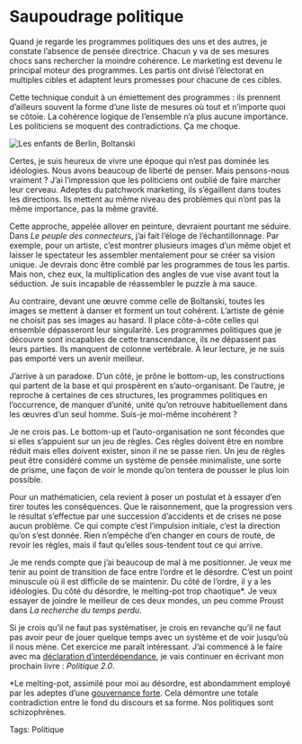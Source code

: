 # Saupoudrage politique

Quand je regarde les programmes politiques des uns et des autres, je constate l’absence de pensée directrice. Chacun y va de ses mesures chocs sans rechercher la moindre cohérence. Le marketing est devenu le principal moteur des programmes. Les partis ont divisé l’électorat en multiples cibles et adaptent leurs promesses pour chacune de ces cibles.

Cette technique conduit à un émiettement des programmes : ils prennent d’ailleurs souvent la forme d’une liste de mesures où tout et n’importe quoi se côtoie. La cohérence logique de l’ensemble n’a plus aucune importance. Les politiciens se moquent des contradictions. Ça me choque.

![Les enfants de Berlin, Boltanski](http://blog.tcrouzet.comhttps://tcrouzet.com/images_tc/boltanski.jpg) 

Certes, je suis heureux de vivre une époque qui n’est pas dominée les idéologies. Nous avons beaucoup de liberté de penser. Mais pensons-nous vraiment ? J’ai l’impression que les politiciens ont oublié de faire marcher leur cerveau. Adeptes du patchwork marketing, ils s’égaillent dans toutes les directions. Ils mettent au même niveau des problèmes qui n’ont pas la même importance, pas la même gravité.

Cette approche, appelée allover en peinture, devraient pourtant me séduire. Dans *Le peuple des connecteurs*, j’ai fait l’éloge de l’échantillonnage. Par exemple, pour un artiste, c’est montrer plusieurs images d’un même objet et laisser le spectateur les assembler mentalement pour se créer sa vision unique. Je devrais donc être comblé par les programmes de tous les partis. Mais non, chez eux, la multiplication des angles de vue vise avant tout la séduction. Je suis incapable de réassembler le puzzle à ma sauce.

Au contraire, devant une œuvre comme celle de Boltanski, toutes les images se mettent à danser et forment un tout cohérent. L’artiste de génie ne choisit pas ses images au hasard. Il place côte-à-côte celles qui ensemble dépasseront leur singularité. Les programmes politiques que je découvre sont incapables de cette transcendance, ils ne dépassent pas leurs parties. Ils manquent de colonne vertébrale. À leur lecture, je ne suis pas emporté vers un avenir meilleur.

J’arrive à un paradoxe. D’un côté, je prône le bottom-up, les constructions qui partent de la base et qui prospèrent en s’auto-organisant. De l’autre, je reproche à certaines de ces structures, les programmes politiques en l’occurrence, de manquer d’unité, unité qu’on retrouve habituellement dans les œuvres d’un seul homme. Suis-je moi-même incohérent ?

Je ne crois pas. Le bottom-up et l’auto-organisation ne sont fécondes que si elles s’appuient sur un jeu de règles. Ces règles doivent être en nombre réduit mais elles doivent exister, sinon il ne se passe rien. Un jeu de règles peut être considéré comme un système de pensée minimaliste, une sorte de prisme, une façon de voir le monde qu’on tentera de pousser le plus loin possible.

Pour un mathématicien, cela revient à poser un postulat et à essayer d’en tirer toutes les conséquences. Que le raisonnement, que la progression vers le résultat s’effectue par une succession d’accidents et de crises ne pose aucun problème. Ce qui compte c’est l’impulsion initiale, c’est la direction qu’on s’est donnée. Rien n’empêche d’en changer en cours de route, de revoir les règles, mais il faut qu’elles sous-tendent tout ce qui arrive.

Je me rends compte que j’ai beaucoup de mal à me positionner. Je veux me tenir au point de transition de face entre l’ordre et le désordre. C’est un point minuscule où il est difficile de se maintenir. Du côté de l’ordre, il y a les idéologies. Du côté du désordre, le melting-pot trop chaotique\*. Je veux essayer de joindre le meilleur de ces deux mondes, un peu comme Proust dans *La recherche du temps perdu*.

Si je crois qu’il ne faut pas systématiser, je crois en revanche qu’il ne faut pas avoir peur de jouer quelque temps avec un système et de voir jusqu’où il nous mène. Cet exercice me paraît intéressant. J’ai commencé à le faire avec ma [déclaration d’interdépendance](http://blog.tcrouzet.com/2006/06/27/declaration-d%e2%80%99interdependance/), je vais continuer en écrivant mon prochain livre : *Politique 2.0*.

\*Le melting-pot, assimilé pour moi au désordre, est abondamment employé par les adeptes d’une [gouvernance forte](http://blog.tcrouzet.com/2006/06/28/gouvernance-forte). Cela démontre une totale contradiction entre le fond du discours et sa forme. Nos politiques sont schizophrènes.

Tags: Politique